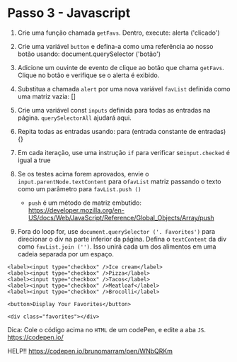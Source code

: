 # Passo 3 - Javascript

1. Crie uma função chamada `getFavs`. Dentro, execute:
   alerta ('clicado')

2. Crie uma variável `button` e defina-a como uma referência ao nosso botão usando:
   document.querySelector ('botão')

3. Adicione um ouvinte de evento de clique ao botão que chama `getFavs`.
   Clique no botão e verifique se o alerta é exibido.

4. Substitua a chamada `alert` por uma nova variável `favList` definida como uma matriz vazia: []

5. Crie uma variável const `inputs` definida para todas as entradas na página.
   `querySelectorAll` ajudará aqui.

6. Repita todas as entradas usando:
   para (entrada constante de entradas) {}

7. Em cada iteração, use uma instrução `if` para verificar se`input.checked` é igual a true

8. Se os testes acima forem aprovados, envie o `input.parentNode.textContent` para o`favList`
   matriz passando o texto como um parâmetro para `favList.push ()`

   - `push` é um método de matriz embutido: https://developer.mozilla.org/en-US/docs/Web/JavaScript/Reference/Global_Objects/Array/push

9. Fora do loop for, use `document.querySelector ('. Favorites')` para direcionar o
   div na parte inferior da página. Defina o `textContent` da div como `favList.join ('')`.
   Isso unirá cada um dos alimentos em uma cadeia separada por um espaço.

```
<label><input type="checkbox" />Ice cream</label>
<label><input type="checkbox" />Pizza</label>
<label><input type="checkbox" />Tacos</label>
<label><input type="checkbox" />Meatloaf</label>
<label><input type="checkbox" />Brocolli</label>

<button>Display Your Favorites</button>

<div class="favorites"></div>
```

Dica: Cole o código acima no `HTML` de um codePen, e edite a aba `JS`. https://codepen.io/

HELP!! https://codepen.io/brunomarram/pen/WNbQRKm
